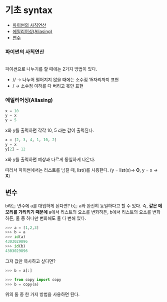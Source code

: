 # 기초 syntax

- [파이썬의 사칙연산](#파이썬의-사칙연산)
- [에일리어싱(Aliasing)](#에일리어싱(Aliasing))
- [변수](#변수)

### 파이썬의 사칙연산

<br>
파이썬으로 나누기를 할 때에는 2가지 방법이 있다.

<br>

- // → 나누어 떨어지지 않을 때에는 소수점 15자리까지 표현
- / → 소수점 이하를 다 버리고 몫만 표현

### 에일리어싱(Aliasing)

```python
x = 10
y = x 
y = 5
```

x와 y를 출력하면 각각 10, 5 라는 값이 출력된다.

```python
x = [2, 3, 4, 1, 10, 2]
y = x
y[2] = 12
```

x와 y를 출력하면 예상과 다르게 동일하게 나온다.

따라서 파이썬에서는 리스트를 넘길 때, list()를 사용한다. (y = list(x)→ **O**, y = x → **X**)


## 변수

b라는 변수에 a를 대입하게 된다면? b는 a와 완전히 동일하다고 할 수 있다. 즉, **같은 메모리를 가리키기 때문에** a에서 리스트의 요소를 변화하든, b에서 리스트의 요소를 변화하든, 둘 중 하나만 변화해도 둘 다 변해 있다. 

```python
>>> a = [1,2,3]
>>> b = a
>>> id(a)
4303029896
>>> id(b)
4303029896
```

그저 값만 복사하고 싶다면?

```python
>>> b = a[:]

>>> from copy import copy
>>> b = copy(a)
```

위의 둘 중 한 가지 방법을 사용하면 된다.
